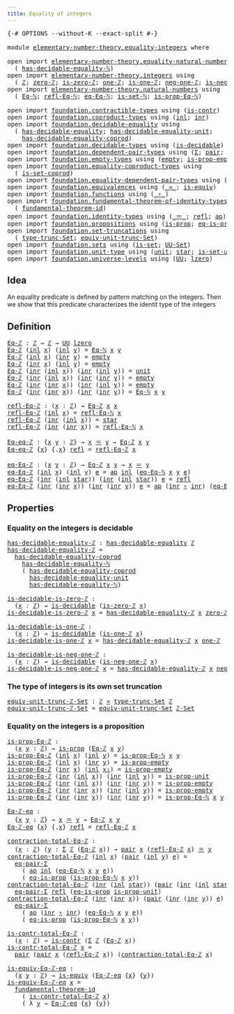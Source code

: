 ```yaml
---
title: Equality of integers
---
```


<pre class="Agda"><a id="46" class="Symbol">{-#</a> <a id="50" class="Keyword">OPTIONS</a> <a id="58" class="Pragma">--without-K</a> <a id="70" class="Pragma">--exact-split</a> <a id="84" class="Symbol">#-}</a>

<a id="89" class="Keyword">module</a> <a id="96" href="elementary-number-theory.equality-integers.html" class="Module">elementary-number-theory.equality-integers</a> <a id="139" class="Keyword">where</a>

<a id="146" class="Keyword">open</a> <a id="151" class="Keyword">import</a> <a id="158" href="elementary-number-theory.equality-natural-numbers.html" class="Module">elementary-number-theory.equality-natural-numbers</a> <a id="208" class="Keyword">using</a>
  <a id="216" class="Symbol">(</a> <a id="218" href="elementary-number-theory.equality-natural-numbers.html#1796" class="Function">has-decidable-equality-ℕ</a><a id="242" class="Symbol">)</a>
<a id="244" class="Keyword">open</a> <a id="249" class="Keyword">import</a> <a id="256" href="elementary-number-theory.integers.html" class="Module">elementary-number-theory.integers</a> <a id="290" class="Keyword">using</a>
  <a id="298" class="Symbol">(</a> <a id="300" href="elementary-number-theory.integers.html#2078" class="Function">ℤ</a><a id="301" class="Symbol">;</a> <a id="303" href="elementary-number-theory.integers.html#2321" class="Function">zero-ℤ</a><a id="309" class="Symbol">;</a> <a id="311" href="elementary-number-theory.integers.html#2357" class="Function">is-zero-ℤ</a><a id="320" class="Symbol">;</a> <a id="322" href="elementary-number-theory.integers.html#2563" class="Function">one-ℤ</a><a id="327" class="Symbol">;</a> <a id="329" href="elementary-number-theory.integers.html#2596" class="Function">is-one-ℤ</a><a id="337" class="Symbol">;</a> <a id="339" href="elementary-number-theory.integers.html#2196" class="Function">neg-one-ℤ</a><a id="348" class="Symbol">;</a> <a id="350" href="elementary-number-theory.integers.html#2237" class="Function">is-neg-one-ℤ</a><a id="362" class="Symbol">;</a> <a id="364" href="elementary-number-theory.integers.html#4352" class="Function">ℤ-Set</a><a id="369" class="Symbol">)</a>
<a id="371" class="Keyword">open</a> <a id="376" class="Keyword">import</a> <a id="383" href="elementary-number-theory.natural-numbers.html" class="Module">elementary-number-theory.natural-numbers</a> <a id="424" class="Keyword">using</a>
  <a id="432" class="Symbol">(</a> <a id="434" href="elementary-number-theory.natural-numbers.html#3651" class="Function">Eq-ℕ</a><a id="438" class="Symbol">;</a> <a id="440" href="elementary-number-theory.natural-numbers.html#4062" class="Function">refl-Eq-ℕ</a><a id="449" class="Symbol">;</a> <a id="451" href="elementary-number-theory.natural-numbers.html#4229" class="Function">eq-Eq-ℕ</a><a id="458" class="Symbol">;</a> <a id="460" href="elementary-number-theory.natural-numbers.html#4371" class="Function">is-set-ℕ</a><a id="468" class="Symbol">;</a> <a id="470" href="elementary-number-theory.natural-numbers.html#3813" class="Function">is-prop-Eq-ℕ</a><a id="482" class="Symbol">)</a>

<a id="485" class="Keyword">open</a> <a id="490" class="Keyword">import</a> <a id="497" href="foundation.contractible-types.html" class="Module">foundation.contractible-types</a> <a id="527" class="Keyword">using</a> <a id="533" class="Symbol">(</a><a id="534" href="foundation-core.contractible-types.html#1006" class="Function">is-contr</a><a id="542" class="Symbol">)</a>
<a id="544" class="Keyword">open</a> <a id="549" class="Keyword">import</a> <a id="556" href="foundation.coproduct-types.html" class="Module">foundation.coproduct-types</a> <a id="583" class="Keyword">using</a> <a id="589" class="Symbol">(</a><a id="590" href="foundation.coproduct-types.html#1250" class="InductiveConstructor">inl</a><a id="593" class="Symbol">;</a> <a id="595" href="foundation.coproduct-types.html#1268" class="InductiveConstructor">inr</a><a id="598" class="Symbol">)</a>
<a id="600" class="Keyword">open</a> <a id="605" class="Keyword">import</a> <a id="612" href="foundation.decidable-equality.html" class="Module">foundation.decidable-equality</a> <a id="642" class="Keyword">using</a>
  <a id="650" class="Symbol">(</a> <a id="652" href="foundation.decidable-equality.html#1796" class="Function">has-decidable-equality</a><a id="674" class="Symbol">;</a> <a id="676" href="foundation.decidable-equality.html#2356" class="Function">has-decidable-equality-unit</a><a id="703" class="Symbol">;</a>
    <a id="709" href="foundation.decidable-equality.html#10241" class="Function">has-decidable-equality-coprod</a><a id="738" class="Symbol">)</a>
<a id="740" class="Keyword">open</a> <a id="745" class="Keyword">import</a> <a id="752" href="foundation.decidable-types.html" class="Module">foundation.decidable-types</a> <a id="779" class="Keyword">using</a> <a id="785" class="Symbol">(</a><a id="786" href="foundation.decidable-types.html#1915" class="Function">is-decidable</a><a id="798" class="Symbol">)</a>
<a id="800" class="Keyword">open</a> <a id="805" class="Keyword">import</a> <a id="812" href="foundation.dependent-pair-types.html" class="Module">foundation.dependent-pair-types</a> <a id="844" class="Keyword">using</a> <a id="850" class="Symbol">(</a><a id="851" href="foundation-core.dependent-pair-types.html#515" class="Record">Σ</a><a id="852" class="Symbol">;</a> <a id="854" href="foundation-core.dependent-pair-types.html#588" class="InductiveConstructor">pair</a><a id="858" class="Symbol">;</a> <a id="860" href="foundation-core.dependent-pair-types.html#605" class="Field">pr1</a><a id="863" class="Symbol">;</a> <a id="865" href="foundation-core.dependent-pair-types.html#617" class="Field">pr2</a><a id="868" class="Symbol">)</a>
<a id="870" class="Keyword">open</a> <a id="875" class="Keyword">import</a> <a id="882" href="foundation.empty-types.html" class="Module">foundation.empty-types</a> <a id="905" class="Keyword">using</a> <a id="911" class="Symbol">(</a><a id="912" href="foundation-core.empty-types.html#1057" class="Datatype">empty</a><a id="917" class="Symbol">;</a> <a id="919" href="foundation-core.empty-types.html#2377" class="Function">is-prop-empty</a><a id="932" class="Symbol">)</a>
<a id="934" class="Keyword">open</a> <a id="939" class="Keyword">import</a> <a id="946" href="foundation.equality-coproduct-types.html" class="Module">foundation.equality-coproduct-types</a> <a id="982" class="Keyword">using</a>
  <a id="990" class="Symbol">(</a> <a id="992" href="foundation.equality-coproduct-types.html#11021" class="Function">is-set-coprod</a><a id="1005" class="Symbol">)</a>
<a id="1007" class="Keyword">open</a> <a id="1012" class="Keyword">import</a> <a id="1019" href="foundation.equality-dependent-pair-types.html" class="Module">foundation.equality-dependent-pair-types</a> <a id="1060" class="Keyword">using</a> <a id="1066" class="Symbol">(</a><a id="1067" href="foundation-core.equality-dependent-pair-types.html#1278" class="Function">eq-pair-Σ</a><a id="1076" class="Symbol">)</a>
<a id="1078" class="Keyword">open</a> <a id="1083" class="Keyword">import</a> <a id="1090" href="foundation.equivalences.html" class="Module">foundation.equivalences</a> <a id="1114" class="Keyword">using</a> <a id="1120" class="Symbol">(</a><a id="1121" href="foundation-core.equivalences.html#1621" class="Function Operator">_≃_</a><a id="1124" class="Symbol">;</a> <a id="1126" href="foundation-core.equivalences.html#1556" class="Function">is-equiv</a><a id="1134" class="Symbol">)</a>
<a id="1136" class="Keyword">open</a> <a id="1141" class="Keyword">import</a> <a id="1148" href="foundation.functions.html" class="Module">foundation.functions</a> <a id="1169" class="Keyword">using</a> <a id="1175" class="Symbol">(</a><a id="1176" href="foundation-core.functions.html#420" class="Function Operator">_∘_</a><a id="1179" class="Symbol">)</a>
<a id="1181" class="Keyword">open</a> <a id="1186" class="Keyword">import</a> <a id="1193" href="foundation.fundamental-theorem-of-identity-types.html" class="Module">foundation.fundamental-theorem-of-identity-types</a> <a id="1242" class="Keyword">using</a>
  <a id="1250" class="Symbol">(</a> <a id="1252" href="foundation-core.fundamental-theorem-of-identity-types.html#1894" class="Function">fundamental-theorem-id</a><a id="1274" class="Symbol">)</a>
<a id="1276" class="Keyword">open</a> <a id="1281" class="Keyword">import</a> <a id="1288" href="foundation.identity-types.html" class="Module">foundation.identity-types</a> <a id="1314" class="Keyword">using</a> <a id="1320" class="Symbol">(</a><a id="1321" href="foundation-core.identity-types.html#1865" class="Function Operator">_＝_</a><a id="1324" class="Symbol">;</a> <a id="1326" href="foundation-core.identity-types.html#1820" class="InductiveConstructor">refl</a><a id="1330" class="Symbol">;</a> <a id="1332" href="foundation-core.identity-types.html#4003" class="Function">ap</a><a id="1334" class="Symbol">)</a>
<a id="1336" class="Keyword">open</a> <a id="1341" class="Keyword">import</a> <a id="1348" href="foundation.propositions.html" class="Module">foundation.propositions</a> <a id="1372" class="Keyword">using</a> <a id="1378" class="Symbol">(</a><a id="1379" href="foundation-core.propositions.html#1309" class="Function">is-prop</a><a id="1386" class="Symbol">;</a> <a id="1388" href="foundation-core.propositions.html#2719" class="Function">eq-is-prop</a><a id="1398" class="Symbol">)</a>
<a id="1400" class="Keyword">open</a> <a id="1405" class="Keyword">import</a> <a id="1412" href="foundation.set-truncations.html" class="Module">foundation.set-truncations</a> <a id="1439" class="Keyword">using</a>
  <a id="1447" class="Symbol">(</a> <a id="1449" href="foundation.set-truncations.html#4010" class="Function">type-trunc-Set</a><a id="1463" class="Symbol">;</a> <a id="1465" href="foundation.set-truncations.html#14197" class="Function">equiv-unit-trunc-Set</a><a id="1485" class="Symbol">)</a>
<a id="1487" class="Keyword">open</a> <a id="1492" class="Keyword">import</a> <a id="1499" href="foundation.sets.html" class="Module">foundation.sets</a> <a id="1515" class="Keyword">using</a> <a id="1521" class="Symbol">(</a><a id="1522" href="foundation-core.sets.html#1113" class="Function">is-set</a><a id="1528" class="Symbol">;</a> <a id="1530" href="foundation-core.sets.html#1190" class="Function">UU-Set</a><a id="1536" class="Symbol">)</a>
<a id="1538" class="Keyword">open</a> <a id="1543" class="Keyword">import</a> <a id="1550" href="foundation.unit-type.html" class="Module">foundation.unit-type</a> <a id="1571" class="Keyword">using</a> <a id="1577" class="Symbol">(</a><a id="1578" href="foundation.unit-type.html#1084" class="Datatype">unit</a><a id="1582" class="Symbol">;</a> <a id="1584" href="foundation.unit-type.html#1108" class="InductiveConstructor">star</a><a id="1588" class="Symbol">;</a> <a id="1590" href="foundation.unit-type.html#3103" class="Function">is-set-unit</a><a id="1601" class="Symbol">;</a> <a id="1603" href="foundation.unit-type.html#2898" class="Function">is-prop-unit</a><a id="1615" class="Symbol">)</a>
<a id="1617" class="Keyword">open</a> <a id="1622" class="Keyword">import</a> <a id="1629" href="foundation.universe-levels.html" class="Module">foundation.universe-levels</a> <a id="1656" class="Keyword">using</a> <a id="1662" class="Symbol">(</a><a id="1663" href="foundation-core.universe-levels.html#235" class="Primitive">UU</a><a id="1665" class="Symbol">;</a> <a id="1667" href="Agda.Primitive.html#764" class="Primitive">lzero</a><a id="1672" class="Symbol">)</a>
</pre>
## Idea

An equality predicate is defined by pattern matching on the integers. Then we show that this predicate characterizes the identit type of the integers

## Definition

<pre class="Agda"><a id="Eq-ℤ"></a><a id="1862" href="elementary-number-theory.equality-integers.html#1862" class="Function">Eq-ℤ</a> <a id="1867" class="Symbol">:</a> <a id="1869" href="elementary-number-theory.integers.html#2078" class="Function">ℤ</a> <a id="1871" class="Symbol">→</a> <a id="1873" href="elementary-number-theory.integers.html#2078" class="Function">ℤ</a> <a id="1875" class="Symbol">→</a> <a id="1877" href="foundation-core.universe-levels.html#235" class="Primitive">UU</a> <a id="1880" href="Agda.Primitive.html#764" class="Primitive">lzero</a>
<a id="1886" href="elementary-number-theory.equality-integers.html#1862" class="Function">Eq-ℤ</a> <a id="1891" class="Symbol">(</a><a id="1892" href="foundation.coproduct-types.html#1250" class="InductiveConstructor">inl</a> <a id="1896" href="elementary-number-theory.equality-integers.html#1896" class="Bound">x</a><a id="1897" class="Symbol">)</a> <a id="1899" class="Symbol">(</a><a id="1900" href="foundation.coproduct-types.html#1250" class="InductiveConstructor">inl</a> <a id="1904" href="elementary-number-theory.equality-integers.html#1904" class="Bound">y</a><a id="1905" class="Symbol">)</a> <a id="1907" class="Symbol">=</a> <a id="1909" href="elementary-number-theory.natural-numbers.html#3651" class="Function">Eq-ℕ</a> <a id="1914" href="elementary-number-theory.equality-integers.html#1896" class="Bound">x</a> <a id="1916" href="elementary-number-theory.equality-integers.html#1904" class="Bound">y</a>
<a id="1918" href="elementary-number-theory.equality-integers.html#1862" class="Function">Eq-ℤ</a> <a id="1923" class="Symbol">(</a><a id="1924" href="foundation.coproduct-types.html#1250" class="InductiveConstructor">inl</a> <a id="1928" href="elementary-number-theory.equality-integers.html#1928" class="Bound">x</a><a id="1929" class="Symbol">)</a> <a id="1931" class="Symbol">(</a><a id="1932" href="foundation.coproduct-types.html#1268" class="InductiveConstructor">inr</a> <a id="1936" href="elementary-number-theory.equality-integers.html#1936" class="Bound">y</a><a id="1937" class="Symbol">)</a> <a id="1939" class="Symbol">=</a> <a id="1941" href="foundation-core.empty-types.html#1057" class="Datatype">empty</a>
<a id="1947" href="elementary-number-theory.equality-integers.html#1862" class="Function">Eq-ℤ</a> <a id="1952" class="Symbol">(</a><a id="1953" href="foundation.coproduct-types.html#1268" class="InductiveConstructor">inr</a> <a id="1957" href="elementary-number-theory.equality-integers.html#1957" class="Bound">x</a><a id="1958" class="Symbol">)</a> <a id="1960" class="Symbol">(</a><a id="1961" href="foundation.coproduct-types.html#1250" class="InductiveConstructor">inl</a> <a id="1965" href="elementary-number-theory.equality-integers.html#1965" class="Bound">y</a><a id="1966" class="Symbol">)</a> <a id="1968" class="Symbol">=</a> <a id="1970" href="foundation-core.empty-types.html#1057" class="Datatype">empty</a>
<a id="1976" href="elementary-number-theory.equality-integers.html#1862" class="Function">Eq-ℤ</a> <a id="1981" class="Symbol">(</a><a id="1982" href="foundation.coproduct-types.html#1268" class="InductiveConstructor">inr</a> <a id="1986" class="Symbol">(</a><a id="1987" href="foundation.coproduct-types.html#1250" class="InductiveConstructor">inl</a> <a id="1991" href="elementary-number-theory.equality-integers.html#1991" class="Bound">x</a><a id="1992" class="Symbol">))</a> <a id="1995" class="Symbol">(</a><a id="1996" href="foundation.coproduct-types.html#1268" class="InductiveConstructor">inr</a> <a id="2000" class="Symbol">(</a><a id="2001" href="foundation.coproduct-types.html#1250" class="InductiveConstructor">inl</a> <a id="2005" href="elementary-number-theory.equality-integers.html#2005" class="Bound">y</a><a id="2006" class="Symbol">))</a> <a id="2009" class="Symbol">=</a> <a id="2011" href="foundation.unit-type.html#1084" class="Datatype">unit</a>
<a id="2016" href="elementary-number-theory.equality-integers.html#1862" class="Function">Eq-ℤ</a> <a id="2021" class="Symbol">(</a><a id="2022" href="foundation.coproduct-types.html#1268" class="InductiveConstructor">inr</a> <a id="2026" class="Symbol">(</a><a id="2027" href="foundation.coproduct-types.html#1250" class="InductiveConstructor">inl</a> <a id="2031" href="elementary-number-theory.equality-integers.html#2031" class="Bound">x</a><a id="2032" class="Symbol">))</a> <a id="2035" class="Symbol">(</a><a id="2036" href="foundation.coproduct-types.html#1268" class="InductiveConstructor">inr</a> <a id="2040" class="Symbol">(</a><a id="2041" href="foundation.coproduct-types.html#1268" class="InductiveConstructor">inr</a> <a id="2045" href="elementary-number-theory.equality-integers.html#2045" class="Bound">y</a><a id="2046" class="Symbol">))</a> <a id="2049" class="Symbol">=</a> <a id="2051" href="foundation-core.empty-types.html#1057" class="Datatype">empty</a>
<a id="2057" href="elementary-number-theory.equality-integers.html#1862" class="Function">Eq-ℤ</a> <a id="2062" class="Symbol">(</a><a id="2063" href="foundation.coproduct-types.html#1268" class="InductiveConstructor">inr</a> <a id="2067" class="Symbol">(</a><a id="2068" href="foundation.coproduct-types.html#1268" class="InductiveConstructor">inr</a> <a id="2072" href="elementary-number-theory.equality-integers.html#2072" class="Bound">x</a><a id="2073" class="Symbol">))</a> <a id="2076" class="Symbol">(</a><a id="2077" href="foundation.coproduct-types.html#1268" class="InductiveConstructor">inr</a> <a id="2081" class="Symbol">(</a><a id="2082" href="foundation.coproduct-types.html#1250" class="InductiveConstructor">inl</a> <a id="2086" href="elementary-number-theory.equality-integers.html#2086" class="Bound">y</a><a id="2087" class="Symbol">))</a> <a id="2090" class="Symbol">=</a> <a id="2092" href="foundation-core.empty-types.html#1057" class="Datatype">empty</a>
<a id="2098" href="elementary-number-theory.equality-integers.html#1862" class="Function">Eq-ℤ</a> <a id="2103" class="Symbol">(</a><a id="2104" href="foundation.coproduct-types.html#1268" class="InductiveConstructor">inr</a> <a id="2108" class="Symbol">(</a><a id="2109" href="foundation.coproduct-types.html#1268" class="InductiveConstructor">inr</a> <a id="2113" href="elementary-number-theory.equality-integers.html#2113" class="Bound">x</a><a id="2114" class="Symbol">))</a> <a id="2117" class="Symbol">(</a><a id="2118" href="foundation.coproduct-types.html#1268" class="InductiveConstructor">inr</a> <a id="2122" class="Symbol">(</a><a id="2123" href="foundation.coproduct-types.html#1268" class="InductiveConstructor">inr</a> <a id="2127" href="elementary-number-theory.equality-integers.html#2127" class="Bound">y</a><a id="2128" class="Symbol">))</a> <a id="2131" class="Symbol">=</a> <a id="2133" href="elementary-number-theory.natural-numbers.html#3651" class="Function">Eq-ℕ</a> <a id="2138" href="elementary-number-theory.equality-integers.html#2113" class="Bound">x</a> <a id="2140" href="elementary-number-theory.equality-integers.html#2127" class="Bound">y</a>

<a id="refl-Eq-ℤ"></a><a id="2143" href="elementary-number-theory.equality-integers.html#2143" class="Function">refl-Eq-ℤ</a> <a id="2153" class="Symbol">:</a> <a id="2155" class="Symbol">(</a><a id="2156" href="elementary-number-theory.equality-integers.html#2156" class="Bound">x</a> <a id="2158" class="Symbol">:</a> <a id="2160" href="elementary-number-theory.integers.html#2078" class="Function">ℤ</a><a id="2161" class="Symbol">)</a> <a id="2163" class="Symbol">→</a> <a id="2165" href="elementary-number-theory.equality-integers.html#1862" class="Function">Eq-ℤ</a> <a id="2170" href="elementary-number-theory.equality-integers.html#2156" class="Bound">x</a> <a id="2172" href="elementary-number-theory.equality-integers.html#2156" class="Bound">x</a>
<a id="2174" href="elementary-number-theory.equality-integers.html#2143" class="Function">refl-Eq-ℤ</a> <a id="2184" class="Symbol">(</a><a id="2185" href="foundation.coproduct-types.html#1250" class="InductiveConstructor">inl</a> <a id="2189" href="elementary-number-theory.equality-integers.html#2189" class="Bound">x</a><a id="2190" class="Symbol">)</a> <a id="2192" class="Symbol">=</a> <a id="2194" href="elementary-number-theory.natural-numbers.html#4062" class="Function">refl-Eq-ℕ</a> <a id="2204" href="elementary-number-theory.equality-integers.html#2189" class="Bound">x</a>
<a id="2206" href="elementary-number-theory.equality-integers.html#2143" class="Function">refl-Eq-ℤ</a> <a id="2216" class="Symbol">(</a><a id="2217" href="foundation.coproduct-types.html#1268" class="InductiveConstructor">inr</a> <a id="2221" class="Symbol">(</a><a id="2222" href="foundation.coproduct-types.html#1250" class="InductiveConstructor">inl</a> <a id="2226" href="elementary-number-theory.equality-integers.html#2226" class="Bound">x</a><a id="2227" class="Symbol">))</a> <a id="2230" class="Symbol">=</a> <a id="2232" href="foundation.unit-type.html#1108" class="InductiveConstructor">star</a>
<a id="2237" href="elementary-number-theory.equality-integers.html#2143" class="Function">refl-Eq-ℤ</a> <a id="2247" class="Symbol">(</a><a id="2248" href="foundation.coproduct-types.html#1268" class="InductiveConstructor">inr</a> <a id="2252" class="Symbol">(</a><a id="2253" href="foundation.coproduct-types.html#1268" class="InductiveConstructor">inr</a> <a id="2257" href="elementary-number-theory.equality-integers.html#2257" class="Bound">x</a><a id="2258" class="Symbol">))</a> <a id="2261" class="Symbol">=</a> <a id="2263" href="elementary-number-theory.natural-numbers.html#4062" class="Function">refl-Eq-ℕ</a> <a id="2273" href="elementary-number-theory.equality-integers.html#2257" class="Bound">x</a>

<a id="Eq-eq-ℤ"></a><a id="2276" href="elementary-number-theory.equality-integers.html#2276" class="Function">Eq-eq-ℤ</a> <a id="2284" class="Symbol">:</a> <a id="2286" class="Symbol">{</a><a id="2287" href="elementary-number-theory.equality-integers.html#2287" class="Bound">x</a> <a id="2289" href="elementary-number-theory.equality-integers.html#2289" class="Bound">y</a> <a id="2291" class="Symbol">:</a> <a id="2293" href="elementary-number-theory.integers.html#2078" class="Function">ℤ</a><a id="2294" class="Symbol">}</a> <a id="2296" class="Symbol">→</a> <a id="2298" href="elementary-number-theory.equality-integers.html#2287" class="Bound">x</a> <a id="2300" href="foundation-core.identity-types.html#1865" class="Function Operator">＝</a> <a id="2302" href="elementary-number-theory.equality-integers.html#2289" class="Bound">y</a> <a id="2304" class="Symbol">→</a> <a id="2306" href="elementary-number-theory.equality-integers.html#1862" class="Function">Eq-ℤ</a> <a id="2311" href="elementary-number-theory.equality-integers.html#2287" class="Bound">x</a> <a id="2313" href="elementary-number-theory.equality-integers.html#2289" class="Bound">y</a>
<a id="2315" href="elementary-number-theory.equality-integers.html#2276" class="Function">Eq-eq-ℤ</a> <a id="2323" class="Symbol">{</a><a id="2324" href="elementary-number-theory.equality-integers.html#2324" class="Bound">x</a><a id="2325" class="Symbol">}</a> <a id="2327" class="Symbol">{</a><a id="2328" class="DottedPattern Symbol">.</a><a id="2329" href="elementary-number-theory.equality-integers.html#2324" class="DottedPattern Bound">x</a><a id="2330" class="Symbol">}</a> <a id="2332" href="foundation-core.identity-types.html#1820" class="InductiveConstructor">refl</a> <a id="2337" class="Symbol">=</a> <a id="2339" href="elementary-number-theory.equality-integers.html#2143" class="Function">refl-Eq-ℤ</a> <a id="2349" href="elementary-number-theory.equality-integers.html#2324" class="Bound">x</a>

<a id="eq-Eq-ℤ"></a><a id="2352" href="elementary-number-theory.equality-integers.html#2352" class="Function">eq-Eq-ℤ</a> <a id="2360" class="Symbol">:</a> <a id="2362" class="Symbol">(</a><a id="2363" href="elementary-number-theory.equality-integers.html#2363" class="Bound">x</a> <a id="2365" href="elementary-number-theory.equality-integers.html#2365" class="Bound">y</a> <a id="2367" class="Symbol">:</a> <a id="2369" href="elementary-number-theory.integers.html#2078" class="Function">ℤ</a><a id="2370" class="Symbol">)</a> <a id="2372" class="Symbol">→</a> <a id="2374" href="elementary-number-theory.equality-integers.html#1862" class="Function">Eq-ℤ</a> <a id="2379" href="elementary-number-theory.equality-integers.html#2363" class="Bound">x</a> <a id="2381" href="elementary-number-theory.equality-integers.html#2365" class="Bound">y</a> <a id="2383" class="Symbol">→</a> <a id="2385" href="elementary-number-theory.equality-integers.html#2363" class="Bound">x</a> <a id="2387" href="foundation-core.identity-types.html#1865" class="Function Operator">＝</a> <a id="2389" href="elementary-number-theory.equality-integers.html#2365" class="Bound">y</a>
<a id="2391" href="elementary-number-theory.equality-integers.html#2352" class="Function">eq-Eq-ℤ</a> <a id="2399" class="Symbol">(</a><a id="2400" href="foundation.coproduct-types.html#1250" class="InductiveConstructor">inl</a> <a id="2404" href="elementary-number-theory.equality-integers.html#2404" class="Bound">x</a><a id="2405" class="Symbol">)</a> <a id="2407" class="Symbol">(</a><a id="2408" href="foundation.coproduct-types.html#1250" class="InductiveConstructor">inl</a> <a id="2412" href="elementary-number-theory.equality-integers.html#2412" class="Bound">y</a><a id="2413" class="Symbol">)</a> <a id="2415" href="elementary-number-theory.equality-integers.html#2415" class="Bound">e</a> <a id="2417" class="Symbol">=</a> <a id="2419" href="foundation-core.identity-types.html#4003" class="Function">ap</a> <a id="2422" href="foundation.coproduct-types.html#1250" class="InductiveConstructor">inl</a> <a id="2426" class="Symbol">(</a><a id="2427" href="elementary-number-theory.natural-numbers.html#4229" class="Function">eq-Eq-ℕ</a> <a id="2435" href="elementary-number-theory.equality-integers.html#2404" class="Bound">x</a> <a id="2437" href="elementary-number-theory.equality-integers.html#2412" class="Bound">y</a> <a id="2439" href="elementary-number-theory.equality-integers.html#2415" class="Bound">e</a><a id="2440" class="Symbol">)</a>
<a id="2442" href="elementary-number-theory.equality-integers.html#2352" class="Function">eq-Eq-ℤ</a> <a id="2450" class="Symbol">(</a><a id="2451" href="foundation.coproduct-types.html#1268" class="InductiveConstructor">inr</a> <a id="2455" class="Symbol">(</a><a id="2456" href="foundation.coproduct-types.html#1250" class="InductiveConstructor">inl</a> <a id="2460" href="foundation.unit-type.html#1108" class="InductiveConstructor">star</a><a id="2464" class="Symbol">))</a> <a id="2467" class="Symbol">(</a><a id="2468" href="foundation.coproduct-types.html#1268" class="InductiveConstructor">inr</a> <a id="2472" class="Symbol">(</a><a id="2473" href="foundation.coproduct-types.html#1250" class="InductiveConstructor">inl</a> <a id="2477" href="foundation.unit-type.html#1108" class="InductiveConstructor">star</a><a id="2481" class="Symbol">))</a> <a id="2484" href="elementary-number-theory.equality-integers.html#2484" class="Bound">e</a> <a id="2486" class="Symbol">=</a> <a id="2488" href="foundation-core.identity-types.html#1820" class="InductiveConstructor">refl</a>
<a id="2493" href="elementary-number-theory.equality-integers.html#2352" class="Function">eq-Eq-ℤ</a> <a id="2501" class="Symbol">(</a><a id="2502" href="foundation.coproduct-types.html#1268" class="InductiveConstructor">inr</a> <a id="2506" class="Symbol">(</a><a id="2507" href="foundation.coproduct-types.html#1268" class="InductiveConstructor">inr</a> <a id="2511" href="elementary-number-theory.equality-integers.html#2511" class="Bound">x</a><a id="2512" class="Symbol">))</a> <a id="2515" class="Symbol">(</a><a id="2516" href="foundation.coproduct-types.html#1268" class="InductiveConstructor">inr</a> <a id="2520" class="Symbol">(</a><a id="2521" href="foundation.coproduct-types.html#1268" class="InductiveConstructor">inr</a> <a id="2525" href="elementary-number-theory.equality-integers.html#2525" class="Bound">y</a><a id="2526" class="Symbol">))</a> <a id="2529" href="elementary-number-theory.equality-integers.html#2529" class="Bound">e</a> <a id="2531" class="Symbol">=</a> <a id="2533" href="foundation-core.identity-types.html#4003" class="Function">ap</a> <a id="2536" class="Symbol">(</a><a id="2537" href="foundation.coproduct-types.html#1268" class="InductiveConstructor">inr</a> <a id="2541" href="foundation-core.functions.html#420" class="Function Operator">∘</a> <a id="2543" href="foundation.coproduct-types.html#1268" class="InductiveConstructor">inr</a><a id="2546" class="Symbol">)</a> <a id="2548" class="Symbol">(</a><a id="2549" href="elementary-number-theory.natural-numbers.html#4229" class="Function">eq-Eq-ℕ</a> <a id="2557" href="elementary-number-theory.equality-integers.html#2511" class="Bound">x</a> <a id="2559" href="elementary-number-theory.equality-integers.html#2525" class="Bound">y</a> <a id="2561" href="elementary-number-theory.equality-integers.html#2529" class="Bound">e</a><a id="2562" class="Symbol">)</a>
</pre>
## Properties

### Equality on the integers is decidable

<pre class="Agda"><a id="has-decidable-equality-ℤ"></a><a id="2635" href="elementary-number-theory.equality-integers.html#2635" class="Function">has-decidable-equality-ℤ</a> <a id="2660" class="Symbol">:</a> <a id="2662" href="foundation.decidable-equality.html#1796" class="Function">has-decidable-equality</a> <a id="2685" href="elementary-number-theory.integers.html#2078" class="Function">ℤ</a>
<a id="2687" href="elementary-number-theory.equality-integers.html#2635" class="Function">has-decidable-equality-ℤ</a> <a id="2712" class="Symbol">=</a>
  <a id="2716" href="foundation.decidable-equality.html#10241" class="Function">has-decidable-equality-coprod</a>
    <a id="2750" href="elementary-number-theory.equality-natural-numbers.html#1796" class="Function">has-decidable-equality-ℕ</a>
    <a id="2779" class="Symbol">(</a> <a id="2781" href="foundation.decidable-equality.html#10241" class="Function">has-decidable-equality-coprod</a>
      <a id="2817" href="foundation.decidable-equality.html#2356" class="Function">has-decidable-equality-unit</a>
      <a id="2851" href="elementary-number-theory.equality-natural-numbers.html#1796" class="Function">has-decidable-equality-ℕ</a><a id="2875" class="Symbol">)</a>

<a id="is-decidable-is-zero-ℤ"></a><a id="2878" href="elementary-number-theory.equality-integers.html#2878" class="Function">is-decidable-is-zero-ℤ</a> <a id="2901" class="Symbol">:</a>
  <a id="2905" class="Symbol">(</a><a id="2906" href="elementary-number-theory.equality-integers.html#2906" class="Bound">x</a> <a id="2908" class="Symbol">:</a> <a id="2910" href="elementary-number-theory.integers.html#2078" class="Function">ℤ</a><a id="2911" class="Symbol">)</a> <a id="2913" class="Symbol">→</a> <a id="2915" href="foundation.decidable-types.html#1915" class="Function">is-decidable</a> <a id="2928" class="Symbol">(</a><a id="2929" href="elementary-number-theory.integers.html#2357" class="Function">is-zero-ℤ</a> <a id="2939" href="elementary-number-theory.equality-integers.html#2906" class="Bound">x</a><a id="2940" class="Symbol">)</a>
<a id="2942" href="elementary-number-theory.equality-integers.html#2878" class="Function">is-decidable-is-zero-ℤ</a> <a id="2965" href="elementary-number-theory.equality-integers.html#2965" class="Bound">x</a> <a id="2967" class="Symbol">=</a> <a id="2969" href="elementary-number-theory.equality-integers.html#2635" class="Function">has-decidable-equality-ℤ</a> <a id="2994" href="elementary-number-theory.equality-integers.html#2965" class="Bound">x</a> <a id="2996" href="elementary-number-theory.integers.html#2321" class="Function">zero-ℤ</a>

<a id="is-decidable-is-one-ℤ"></a><a id="3004" href="elementary-number-theory.equality-integers.html#3004" class="Function">is-decidable-is-one-ℤ</a> <a id="3026" class="Symbol">:</a>
  <a id="3030" class="Symbol">(</a><a id="3031" href="elementary-number-theory.equality-integers.html#3031" class="Bound">x</a> <a id="3033" class="Symbol">:</a> <a id="3035" href="elementary-number-theory.integers.html#2078" class="Function">ℤ</a><a id="3036" class="Symbol">)</a> <a id="3038" class="Symbol">→</a> <a id="3040" href="foundation.decidable-types.html#1915" class="Function">is-decidable</a> <a id="3053" class="Symbol">(</a><a id="3054" href="elementary-number-theory.integers.html#2596" class="Function">is-one-ℤ</a> <a id="3063" href="elementary-number-theory.equality-integers.html#3031" class="Bound">x</a><a id="3064" class="Symbol">)</a>
<a id="3066" href="elementary-number-theory.equality-integers.html#3004" class="Function">is-decidable-is-one-ℤ</a> <a id="3088" href="elementary-number-theory.equality-integers.html#3088" class="Bound">x</a> <a id="3090" class="Symbol">=</a> <a id="3092" href="elementary-number-theory.equality-integers.html#2635" class="Function">has-decidable-equality-ℤ</a> <a id="3117" href="elementary-number-theory.equality-integers.html#3088" class="Bound">x</a> <a id="3119" href="elementary-number-theory.integers.html#2563" class="Function">one-ℤ</a>

<a id="is-decidable-is-neg-one-ℤ"></a><a id="3126" href="elementary-number-theory.equality-integers.html#3126" class="Function">is-decidable-is-neg-one-ℤ</a> <a id="3152" class="Symbol">:</a>
  <a id="3156" class="Symbol">(</a><a id="3157" href="elementary-number-theory.equality-integers.html#3157" class="Bound">x</a> <a id="3159" class="Symbol">:</a> <a id="3161" href="elementary-number-theory.integers.html#2078" class="Function">ℤ</a><a id="3162" class="Symbol">)</a> <a id="3164" class="Symbol">→</a> <a id="3166" href="foundation.decidable-types.html#1915" class="Function">is-decidable</a> <a id="3179" class="Symbol">(</a><a id="3180" href="elementary-number-theory.integers.html#2237" class="Function">is-neg-one-ℤ</a> <a id="3193" href="elementary-number-theory.equality-integers.html#3157" class="Bound">x</a><a id="3194" class="Symbol">)</a>
<a id="3196" href="elementary-number-theory.equality-integers.html#3126" class="Function">is-decidable-is-neg-one-ℤ</a> <a id="3222" href="elementary-number-theory.equality-integers.html#3222" class="Bound">x</a> <a id="3224" class="Symbol">=</a> <a id="3226" href="elementary-number-theory.equality-integers.html#2635" class="Function">has-decidable-equality-ℤ</a> <a id="3251" href="elementary-number-theory.equality-integers.html#3222" class="Bound">x</a> <a id="3253" href="elementary-number-theory.integers.html#2196" class="Function">neg-one-ℤ</a>
</pre>
### The type of integers is its own set truncation

<pre class="Agda"><a id="equiv-unit-trunc-ℤ-Set"></a><a id="3328" href="elementary-number-theory.equality-integers.html#3328" class="Function">equiv-unit-trunc-ℤ-Set</a> <a id="3351" class="Symbol">:</a> <a id="3353" href="elementary-number-theory.integers.html#2078" class="Function">ℤ</a> <a id="3355" href="foundation-core.equivalences.html#1621" class="Function Operator">≃</a> <a id="3357" href="foundation.set-truncations.html#4010" class="Function">type-trunc-Set</a> <a id="3372" href="elementary-number-theory.integers.html#2078" class="Function">ℤ</a>
<a id="3374" href="elementary-number-theory.equality-integers.html#3328" class="Function">equiv-unit-trunc-ℤ-Set</a> <a id="3397" class="Symbol">=</a> <a id="3399" href="foundation.set-truncations.html#14197" class="Function">equiv-unit-trunc-Set</a> <a id="3420" href="elementary-number-theory.integers.html#4352" class="Function">ℤ-Set</a>
</pre>
### Equality on the integers is a proposition

<pre class="Agda"><a id="is-prop-Eq-ℤ"></a><a id="3486" href="elementary-number-theory.equality-integers.html#3486" class="Function">is-prop-Eq-ℤ</a> <a id="3499" class="Symbol">:</a>
  <a id="3503" class="Symbol">(</a><a id="3504" href="elementary-number-theory.equality-integers.html#3504" class="Bound">x</a> <a id="3506" href="elementary-number-theory.equality-integers.html#3506" class="Bound">y</a> <a id="3508" class="Symbol">:</a> <a id="3510" href="elementary-number-theory.integers.html#2078" class="Function">ℤ</a><a id="3511" class="Symbol">)</a> <a id="3513" class="Symbol">→</a> <a id="3515" href="foundation-core.propositions.html#1309" class="Function">is-prop</a> <a id="3523" class="Symbol">(</a><a id="3524" href="elementary-number-theory.equality-integers.html#1862" class="Function">Eq-ℤ</a> <a id="3529" href="elementary-number-theory.equality-integers.html#3504" class="Bound">x</a> <a id="3531" href="elementary-number-theory.equality-integers.html#3506" class="Bound">y</a><a id="3532" class="Symbol">)</a>
<a id="3534" href="elementary-number-theory.equality-integers.html#3486" class="Function">is-prop-Eq-ℤ</a> <a id="3547" class="Symbol">(</a><a id="3548" href="foundation.coproduct-types.html#1250" class="InductiveConstructor">inl</a> <a id="3552" href="elementary-number-theory.equality-integers.html#3552" class="Bound">x</a><a id="3553" class="Symbol">)</a> <a id="3555" class="Symbol">(</a><a id="3556" href="foundation.coproduct-types.html#1250" class="InductiveConstructor">inl</a> <a id="3560" href="elementary-number-theory.equality-integers.html#3560" class="Bound">y</a><a id="3561" class="Symbol">)</a> <a id="3563" class="Symbol">=</a> <a id="3565" href="elementary-number-theory.natural-numbers.html#3813" class="Function">is-prop-Eq-ℕ</a> <a id="3578" href="elementary-number-theory.equality-integers.html#3552" class="Bound">x</a> <a id="3580" href="elementary-number-theory.equality-integers.html#3560" class="Bound">y</a>
<a id="3582" href="elementary-number-theory.equality-integers.html#3486" class="Function">is-prop-Eq-ℤ</a> <a id="3595" class="Symbol">(</a><a id="3596" href="foundation.coproduct-types.html#1250" class="InductiveConstructor">inl</a> <a id="3600" href="elementary-number-theory.equality-integers.html#3600" class="Bound">x</a><a id="3601" class="Symbol">)</a> <a id="3603" class="Symbol">(</a><a id="3604" href="foundation.coproduct-types.html#1268" class="InductiveConstructor">inr</a> <a id="3608" href="elementary-number-theory.equality-integers.html#3608" class="Bound">y</a><a id="3609" class="Symbol">)</a> <a id="3611" class="Symbol">=</a> <a id="3613" href="foundation-core.empty-types.html#2377" class="Function">is-prop-empty</a>
<a id="3627" href="elementary-number-theory.equality-integers.html#3486" class="Function">is-prop-Eq-ℤ</a> <a id="3640" class="Symbol">(</a><a id="3641" href="foundation.coproduct-types.html#1268" class="InductiveConstructor">inr</a> <a id="3645" href="elementary-number-theory.equality-integers.html#3645" class="Bound">x</a><a id="3646" class="Symbol">)</a> <a id="3648" class="Symbol">(</a><a id="3649" href="foundation.coproduct-types.html#1250" class="InductiveConstructor">inl</a> <a id="3653" href="elementary-number-theory.equality-integers.html#3653" class="Bound">x₁</a><a id="3655" class="Symbol">)</a> <a id="3657" class="Symbol">=</a> <a id="3659" href="foundation-core.empty-types.html#2377" class="Function">is-prop-empty</a>
<a id="3673" href="elementary-number-theory.equality-integers.html#3486" class="Function">is-prop-Eq-ℤ</a> <a id="3686" class="Symbol">(</a><a id="3687" href="foundation.coproduct-types.html#1268" class="InductiveConstructor">inr</a> <a id="3691" class="Symbol">(</a><a id="3692" href="foundation.coproduct-types.html#1250" class="InductiveConstructor">inl</a> <a id="3696" href="elementary-number-theory.equality-integers.html#3696" class="Bound">x</a><a id="3697" class="Symbol">))</a> <a id="3700" class="Symbol">(</a><a id="3701" href="foundation.coproduct-types.html#1268" class="InductiveConstructor">inr</a> <a id="3705" class="Symbol">(</a><a id="3706" href="foundation.coproduct-types.html#1250" class="InductiveConstructor">inl</a> <a id="3710" href="elementary-number-theory.equality-integers.html#3710" class="Bound">y</a><a id="3711" class="Symbol">))</a> <a id="3714" class="Symbol">=</a> <a id="3716" href="foundation.unit-type.html#2898" class="Function">is-prop-unit</a>
<a id="3729" href="elementary-number-theory.equality-integers.html#3486" class="Function">is-prop-Eq-ℤ</a> <a id="3742" class="Symbol">(</a><a id="3743" href="foundation.coproduct-types.html#1268" class="InductiveConstructor">inr</a> <a id="3747" class="Symbol">(</a><a id="3748" href="foundation.coproduct-types.html#1250" class="InductiveConstructor">inl</a> <a id="3752" href="elementary-number-theory.equality-integers.html#3752" class="Bound">x</a><a id="3753" class="Symbol">))</a> <a id="3756" class="Symbol">(</a><a id="3757" href="foundation.coproduct-types.html#1268" class="InductiveConstructor">inr</a> <a id="3761" class="Symbol">(</a><a id="3762" href="foundation.coproduct-types.html#1268" class="InductiveConstructor">inr</a> <a id="3766" href="elementary-number-theory.equality-integers.html#3766" class="Bound">y</a><a id="3767" class="Symbol">))</a> <a id="3770" class="Symbol">=</a> <a id="3772" href="foundation-core.empty-types.html#2377" class="Function">is-prop-empty</a>
<a id="3786" href="elementary-number-theory.equality-integers.html#3486" class="Function">is-prop-Eq-ℤ</a> <a id="3799" class="Symbol">(</a><a id="3800" href="foundation.coproduct-types.html#1268" class="InductiveConstructor">inr</a> <a id="3804" class="Symbol">(</a><a id="3805" href="foundation.coproduct-types.html#1268" class="InductiveConstructor">inr</a> <a id="3809" href="elementary-number-theory.equality-integers.html#3809" class="Bound">x</a><a id="3810" class="Symbol">))</a> <a id="3813" class="Symbol">(</a><a id="3814" href="foundation.coproduct-types.html#1268" class="InductiveConstructor">inr</a> <a id="3818" class="Symbol">(</a><a id="3819" href="foundation.coproduct-types.html#1250" class="InductiveConstructor">inl</a> <a id="3823" href="elementary-number-theory.equality-integers.html#3823" class="Bound">y</a><a id="3824" class="Symbol">))</a> <a id="3827" class="Symbol">=</a> <a id="3829" href="foundation-core.empty-types.html#2377" class="Function">is-prop-empty</a>
<a id="3843" href="elementary-number-theory.equality-integers.html#3486" class="Function">is-prop-Eq-ℤ</a> <a id="3856" class="Symbol">(</a><a id="3857" href="foundation.coproduct-types.html#1268" class="InductiveConstructor">inr</a> <a id="3861" class="Symbol">(</a><a id="3862" href="foundation.coproduct-types.html#1268" class="InductiveConstructor">inr</a> <a id="3866" href="elementary-number-theory.equality-integers.html#3866" class="Bound">x</a><a id="3867" class="Symbol">))</a> <a id="3870" class="Symbol">(</a><a id="3871" href="foundation.coproduct-types.html#1268" class="InductiveConstructor">inr</a> <a id="3875" class="Symbol">(</a><a id="3876" href="foundation.coproduct-types.html#1268" class="InductiveConstructor">inr</a> <a id="3880" href="elementary-number-theory.equality-integers.html#3880" class="Bound">y</a><a id="3881" class="Symbol">))</a> <a id="3884" class="Symbol">=</a> <a id="3886" href="elementary-number-theory.natural-numbers.html#3813" class="Function">is-prop-Eq-ℕ</a> <a id="3899" href="elementary-number-theory.equality-integers.html#3866" class="Bound">x</a> <a id="3901" href="elementary-number-theory.equality-integers.html#3880" class="Bound">y</a>

<a id="Eq-ℤ-eq"></a><a id="3904" href="elementary-number-theory.equality-integers.html#3904" class="Function">Eq-ℤ-eq</a> <a id="3912" class="Symbol">:</a>
  <a id="3916" class="Symbol">{</a><a id="3917" href="elementary-number-theory.equality-integers.html#3917" class="Bound">x</a> <a id="3919" href="elementary-number-theory.equality-integers.html#3919" class="Bound">y</a> <a id="3921" class="Symbol">:</a> <a id="3923" href="elementary-number-theory.integers.html#2078" class="Function">ℤ</a><a id="3924" class="Symbol">}</a> <a id="3926" class="Symbol">→</a> <a id="3928" href="elementary-number-theory.equality-integers.html#3917" class="Bound">x</a> <a id="3930" href="foundation-core.identity-types.html#1865" class="Function Operator">＝</a> <a id="3932" href="elementary-number-theory.equality-integers.html#3919" class="Bound">y</a> <a id="3934" class="Symbol">→</a> <a id="3936" href="elementary-number-theory.equality-integers.html#1862" class="Function">Eq-ℤ</a> <a id="3941" href="elementary-number-theory.equality-integers.html#3917" class="Bound">x</a> <a id="3943" href="elementary-number-theory.equality-integers.html#3919" class="Bound">y</a>
<a id="3945" href="elementary-number-theory.equality-integers.html#3904" class="Function">Eq-ℤ-eq</a> <a id="3953" class="Symbol">{</a><a id="3954" href="elementary-number-theory.equality-integers.html#3954" class="Bound">x</a><a id="3955" class="Symbol">}</a> <a id="3957" class="Symbol">{</a><a id="3958" class="DottedPattern Symbol">.</a><a id="3959" href="elementary-number-theory.equality-integers.html#3954" class="DottedPattern Bound">x</a><a id="3960" class="Symbol">}</a> <a id="3962" href="foundation-core.identity-types.html#1820" class="InductiveConstructor">refl</a> <a id="3967" class="Symbol">=</a> <a id="3969" href="elementary-number-theory.equality-integers.html#2143" class="Function">refl-Eq-ℤ</a> <a id="3979" href="elementary-number-theory.equality-integers.html#3954" class="Bound">x</a>

<a id="contraction-total-Eq-ℤ"></a><a id="3982" href="elementary-number-theory.equality-integers.html#3982" class="Function">contraction-total-Eq-ℤ</a> <a id="4005" class="Symbol">:</a>
  <a id="4009" class="Symbol">(</a><a id="4010" href="elementary-number-theory.equality-integers.html#4010" class="Bound">x</a> <a id="4012" class="Symbol">:</a> <a id="4014" href="elementary-number-theory.integers.html#2078" class="Function">ℤ</a><a id="4015" class="Symbol">)</a> <a id="4017" class="Symbol">(</a><a id="4018" href="elementary-number-theory.equality-integers.html#4018" class="Bound">y</a> <a id="4020" class="Symbol">:</a> <a id="4022" href="foundation-core.dependent-pair-types.html#515" class="Record">Σ</a> <a id="4024" href="elementary-number-theory.integers.html#2078" class="Function">ℤ</a> <a id="4026" class="Symbol">(</a><a id="4027" href="elementary-number-theory.equality-integers.html#1862" class="Function">Eq-ℤ</a> <a id="4032" href="elementary-number-theory.equality-integers.html#4010" class="Bound">x</a><a id="4033" class="Symbol">))</a> <a id="4036" class="Symbol">→</a> <a id="4038" href="foundation-core.dependent-pair-types.html#588" class="InductiveConstructor">pair</a> <a id="4043" href="elementary-number-theory.equality-integers.html#4010" class="Bound">x</a> <a id="4045" class="Symbol">(</a><a id="4046" href="elementary-number-theory.equality-integers.html#2143" class="Function">refl-Eq-ℤ</a> <a id="4056" href="elementary-number-theory.equality-integers.html#4010" class="Bound">x</a><a id="4057" class="Symbol">)</a> <a id="4059" href="foundation-core.identity-types.html#1865" class="Function Operator">＝</a> <a id="4061" href="elementary-number-theory.equality-integers.html#4018" class="Bound">y</a>
<a id="4063" href="elementary-number-theory.equality-integers.html#3982" class="Function">contraction-total-Eq-ℤ</a> <a id="4086" class="Symbol">(</a><a id="4087" href="foundation.coproduct-types.html#1250" class="InductiveConstructor">inl</a> <a id="4091" href="elementary-number-theory.equality-integers.html#4091" class="Bound">x</a><a id="4092" class="Symbol">)</a> <a id="4094" class="Symbol">(</a><a id="4095" href="foundation-core.dependent-pair-types.html#588" class="InductiveConstructor">pair</a> <a id="4100" class="Symbol">(</a><a id="4101" href="foundation.coproduct-types.html#1250" class="InductiveConstructor">inl</a> <a id="4105" href="elementary-number-theory.equality-integers.html#4105" class="Bound">y</a><a id="4106" class="Symbol">)</a> <a id="4108" href="elementary-number-theory.equality-integers.html#4108" class="Bound">e</a><a id="4109" class="Symbol">)</a> <a id="4111" class="Symbol">=</a>
  <a id="4115" href="foundation-core.equality-dependent-pair-types.html#1278" class="Function">eq-pair-Σ</a>
    <a id="4129" class="Symbol">(</a> <a id="4131" href="foundation-core.identity-types.html#4003" class="Function">ap</a> <a id="4134" href="foundation.coproduct-types.html#1250" class="InductiveConstructor">inl</a> <a id="4138" class="Symbol">(</a><a id="4139" href="elementary-number-theory.natural-numbers.html#4229" class="Function">eq-Eq-ℕ</a> <a id="4147" href="elementary-number-theory.equality-integers.html#4091" class="Bound">x</a> <a id="4149" href="elementary-number-theory.equality-integers.html#4105" class="Bound">y</a> <a id="4151" href="elementary-number-theory.equality-integers.html#4108" class="Bound">e</a><a id="4152" class="Symbol">))</a>
    <a id="4159" class="Symbol">(</a> <a id="4161" href="foundation-core.propositions.html#2719" class="Function">eq-is-prop</a> <a id="4172" class="Symbol">(</a><a id="4173" href="elementary-number-theory.natural-numbers.html#3813" class="Function">is-prop-Eq-ℕ</a> <a id="4186" href="elementary-number-theory.equality-integers.html#4091" class="Bound">x</a> <a id="4188" href="elementary-number-theory.equality-integers.html#4105" class="Bound">y</a><a id="4189" class="Symbol">))</a>
<a id="4192" href="elementary-number-theory.equality-integers.html#3982" class="Function">contraction-total-Eq-ℤ</a> <a id="4215" class="Symbol">(</a><a id="4216" href="foundation.coproduct-types.html#1268" class="InductiveConstructor">inr</a> <a id="4220" class="Symbol">(</a><a id="4221" href="foundation.coproduct-types.html#1250" class="InductiveConstructor">inl</a> <a id="4225" href="foundation.unit-type.html#1108" class="InductiveConstructor">star</a><a id="4229" class="Symbol">))</a> <a id="4232" class="Symbol">(</a><a id="4233" href="foundation-core.dependent-pair-types.html#588" class="InductiveConstructor">pair</a> <a id="4238" class="Symbol">(</a><a id="4239" href="foundation.coproduct-types.html#1268" class="InductiveConstructor">inr</a> <a id="4243" class="Symbol">(</a><a id="4244" href="foundation.coproduct-types.html#1250" class="InductiveConstructor">inl</a> <a id="4248" href="foundation.unit-type.html#1108" class="InductiveConstructor">star</a><a id="4252" class="Symbol">))</a> <a id="4255" href="elementary-number-theory.equality-integers.html#4255" class="Bound">e</a><a id="4256" class="Symbol">)</a> <a id="4258" class="Symbol">=</a>
  <a id="4262" href="foundation-core.equality-dependent-pair-types.html#1278" class="Function">eq-pair-Σ</a> <a id="4272" href="foundation-core.identity-types.html#1820" class="InductiveConstructor">refl</a> <a id="4277" class="Symbol">(</a><a id="4278" href="foundation-core.propositions.html#2719" class="Function">eq-is-prop</a> <a id="4289" href="foundation.unit-type.html#2898" class="Function">is-prop-unit</a><a id="4301" class="Symbol">)</a>
<a id="4303" href="elementary-number-theory.equality-integers.html#3982" class="Function">contraction-total-Eq-ℤ</a> <a id="4326" class="Symbol">(</a><a id="4327" href="foundation.coproduct-types.html#1268" class="InductiveConstructor">inr</a> <a id="4331" class="Symbol">(</a><a id="4332" href="foundation.coproduct-types.html#1268" class="InductiveConstructor">inr</a> <a id="4336" href="elementary-number-theory.equality-integers.html#4336" class="Bound">x</a><a id="4337" class="Symbol">))</a> <a id="4340" class="Symbol">(</a><a id="4341" href="foundation-core.dependent-pair-types.html#588" class="InductiveConstructor">pair</a> <a id="4346" class="Symbol">(</a><a id="4347" href="foundation.coproduct-types.html#1268" class="InductiveConstructor">inr</a> <a id="4351" class="Symbol">(</a><a id="4352" href="foundation.coproduct-types.html#1268" class="InductiveConstructor">inr</a> <a id="4356" href="elementary-number-theory.equality-integers.html#4356" class="Bound">y</a><a id="4357" class="Symbol">))</a> <a id="4360" href="elementary-number-theory.equality-integers.html#4360" class="Bound">e</a><a id="4361" class="Symbol">)</a> <a id="4363" class="Symbol">=</a>
  <a id="4367" href="foundation-core.equality-dependent-pair-types.html#1278" class="Function">eq-pair-Σ</a>
    <a id="4381" class="Symbol">(</a> <a id="4383" href="foundation-core.identity-types.html#4003" class="Function">ap</a> <a id="4386" class="Symbol">(</a><a id="4387" href="foundation.coproduct-types.html#1268" class="InductiveConstructor">inr</a> <a id="4391" href="foundation-core.functions.html#420" class="Function Operator">∘</a> <a id="4393" href="foundation.coproduct-types.html#1268" class="InductiveConstructor">inr</a><a id="4396" class="Symbol">)</a> <a id="4398" class="Symbol">(</a><a id="4399" href="elementary-number-theory.natural-numbers.html#4229" class="Function">eq-Eq-ℕ</a> <a id="4407" href="elementary-number-theory.equality-integers.html#4336" class="Bound">x</a> <a id="4409" href="elementary-number-theory.equality-integers.html#4356" class="Bound">y</a> <a id="4411" href="elementary-number-theory.equality-integers.html#4360" class="Bound">e</a><a id="4412" class="Symbol">))</a>
    <a id="4419" class="Symbol">(</a> <a id="4421" href="foundation-core.propositions.html#2719" class="Function">eq-is-prop</a> <a id="4432" class="Symbol">(</a><a id="4433" href="elementary-number-theory.natural-numbers.html#3813" class="Function">is-prop-Eq-ℕ</a> <a id="4446" href="elementary-number-theory.equality-integers.html#4336" class="Bound">x</a> <a id="4448" href="elementary-number-theory.equality-integers.html#4356" class="Bound">y</a><a id="4449" class="Symbol">))</a>

<a id="is-contr-total-Eq-ℤ"></a><a id="4453" href="elementary-number-theory.equality-integers.html#4453" class="Function">is-contr-total-Eq-ℤ</a> <a id="4473" class="Symbol">:</a>
  <a id="4477" class="Symbol">(</a><a id="4478" href="elementary-number-theory.equality-integers.html#4478" class="Bound">x</a> <a id="4480" class="Symbol">:</a> <a id="4482" href="elementary-number-theory.integers.html#2078" class="Function">ℤ</a><a id="4483" class="Symbol">)</a> <a id="4485" class="Symbol">→</a> <a id="4487" href="foundation-core.contractible-types.html#1006" class="Function">is-contr</a> <a id="4496" class="Symbol">(</a><a id="4497" href="foundation-core.dependent-pair-types.html#515" class="Record">Σ</a> <a id="4499" href="elementary-number-theory.integers.html#2078" class="Function">ℤ</a> <a id="4501" class="Symbol">(</a><a id="4502" href="elementary-number-theory.equality-integers.html#1862" class="Function">Eq-ℤ</a> <a id="4507" href="elementary-number-theory.equality-integers.html#4478" class="Bound">x</a><a id="4508" class="Symbol">))</a>
<a id="4511" href="elementary-number-theory.equality-integers.html#4453" class="Function">is-contr-total-Eq-ℤ</a> <a id="4531" href="elementary-number-theory.equality-integers.html#4531" class="Bound">x</a> <a id="4533" class="Symbol">=</a>
  <a id="4537" href="foundation-core.dependent-pair-types.html#588" class="InductiveConstructor">pair</a> <a id="4542" class="Symbol">(</a><a id="4543" href="foundation-core.dependent-pair-types.html#588" class="InductiveConstructor">pair</a> <a id="4548" href="elementary-number-theory.equality-integers.html#4531" class="Bound">x</a> <a id="4550" class="Symbol">(</a><a id="4551" href="elementary-number-theory.equality-integers.html#2143" class="Function">refl-Eq-ℤ</a> <a id="4561" href="elementary-number-theory.equality-integers.html#4531" class="Bound">x</a><a id="4562" class="Symbol">))</a> <a id="4565" class="Symbol">(</a><a id="4566" href="elementary-number-theory.equality-integers.html#3982" class="Function">contraction-total-Eq-ℤ</a> <a id="4589" href="elementary-number-theory.equality-integers.html#4531" class="Bound">x</a><a id="4590" class="Symbol">)</a>

<a id="is-equiv-Eq-ℤ-eq"></a><a id="4593" href="elementary-number-theory.equality-integers.html#4593" class="Function">is-equiv-Eq-ℤ-eq</a> <a id="4610" class="Symbol">:</a>
  <a id="4614" class="Symbol">(</a><a id="4615" href="elementary-number-theory.equality-integers.html#4615" class="Bound">x</a> <a id="4617" href="elementary-number-theory.equality-integers.html#4617" class="Bound">y</a> <a id="4619" class="Symbol">:</a> <a id="4621" href="elementary-number-theory.integers.html#2078" class="Function">ℤ</a><a id="4622" class="Symbol">)</a> <a id="4624" class="Symbol">→</a> <a id="4626" href="foundation-core.equivalences.html#1556" class="Function">is-equiv</a> <a id="4635" class="Symbol">(</a><a id="4636" href="elementary-number-theory.equality-integers.html#3904" class="Function">Eq-ℤ-eq</a> <a id="4644" class="Symbol">{</a><a id="4645" href="elementary-number-theory.equality-integers.html#4615" class="Bound">x</a><a id="4646" class="Symbol">}</a> <a id="4648" class="Symbol">{</a><a id="4649" href="elementary-number-theory.equality-integers.html#4617" class="Bound">y</a><a id="4650" class="Symbol">})</a>
<a id="4653" href="elementary-number-theory.equality-integers.html#4593" class="Function">is-equiv-Eq-ℤ-eq</a> <a id="4670" href="elementary-number-theory.equality-integers.html#4670" class="Bound">x</a> <a id="4672" class="Symbol">=</a>
  <a id="4676" href="foundation-core.fundamental-theorem-of-identity-types.html#1894" class="Function">fundamental-theorem-id</a>
    <a id="4703" class="Symbol">(</a> <a id="4705" href="elementary-number-theory.equality-integers.html#4453" class="Function">is-contr-total-Eq-ℤ</a> <a id="4725" href="elementary-number-theory.equality-integers.html#4670" class="Bound">x</a><a id="4726" class="Symbol">)</a>
    <a id="4732" class="Symbol">(</a> <a id="4734" class="Symbol">λ</a> <a id="4736" href="elementary-number-theory.equality-integers.html#4736" class="Bound">y</a> <a id="4738" class="Symbol">→</a> <a id="4740" href="elementary-number-theory.equality-integers.html#3904" class="Function">Eq-ℤ-eq</a> <a id="4748" class="Symbol">{</a><a id="4749" href="elementary-number-theory.equality-integers.html#4670" class="Bound">x</a><a id="4750" class="Symbol">}</a> <a id="4752" class="Symbol">{</a><a id="4753" href="elementary-number-theory.equality-integers.html#4736" class="Bound">y</a><a id="4754" class="Symbol">})</a>
</pre>